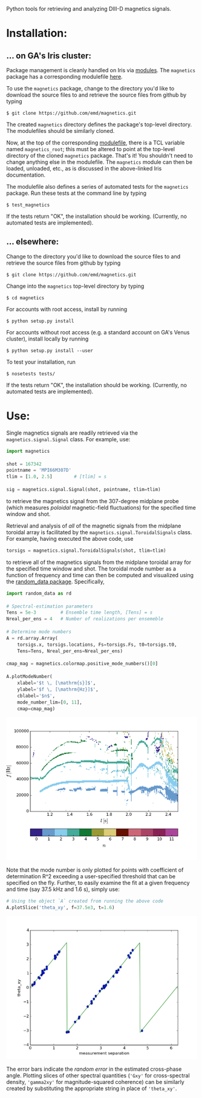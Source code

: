 Python tools for retrieving and analyzing DIII-D magnetics signals.


Installation:
=============


... on GA's Iris cluster:
-------------------------
Package management is cleanly handled on Iris via
[modules](https://diii-d.gat.com/diii-d/Iris#Environment_modules).
The `magnetics` package has a corresponding modulefile
[here](https://github.com/emd/modulefiles).

To use the `magnetics` package, change to the directory
you'd like to download the source files to and
retrieve the source files from github by typing

    $ git clone https://github.com/emd/magnetics.git

The created `magnetics` directory defines the
package's top-level directory.
The modulefiles should be similarly cloned.

Now, at the top of the corresponding
[modulefile](https://github.com/emd/modulefiles/blob/master/magnetics),
there is a TCL variable named `magnetics_root`;
this must be altered to point at the
top-level directory of the cloned `magnetics` package.
That's it! You shouldn't need to change anything else in
the modulefile. The `magnetics` module can
then be loaded, unloaded, etc., as is discussed in the
above-linked Iris documentation.

The modulefile also defines a series of automated tests
for the `magnetics` package. Run these tests at the command line
by typing

    $ test_magnetics

If the tests return "OK", the installation should be working.
(Currently, no automated tests are implemented).


... elsewhere:
--------------
Change to the directory you'd like to download the source files to
and retrieve the source files from github by typing

    $ git clone https://github.com/emd/magnetics.git

Change into the `magnetics` top-level directory by typing

    $ cd magnetics

For accounts with root access, install by running

    $ python setup.py install

For accounts without root access (e.g. a standard account on GA's Venus
cluster), install locally by running

    $ python setup.py install --user

To test your installation, run

    $ nosetests tests/

If the tests return "OK", the installation should be working.
(Currently, no automated tests are implemented).


Use:
====
Single magnetics signals are readily retrieved via
the `magnetics.signal.Signal` class. For example, use:

```python
import magnetics

shot = 167342
pointname = 'MPI66M307D'
tlim = [1.0, 2.5]        # [tlim] = s

sig = magnetics.signal.Signal(shot, pointname, tlim=tlim)

```

to retrieve the magnetics signal from the 307-degree midplane probe
(which measures *poloidal* magnetic-field fluctuations)
for the specified time window and shot.

Retrieval and analysis of *all* of the magnetic signals
from the midplane toroidal array is facilitated by
the `magnetics.signal.ToroidalSignals` class.
For example, having executed the above code, use

```python
torsigs = magnetics.signal.ToroidalSignals(shot, tlim=tlim)

```

to retrieve all of the magnetics signals from the midplane toroidal array
for the specified time window and shot. The toroidal mode number
as a function of frequency and time can then be computed and
visualized using the
[random_data package](https://github.com/emd/random_data).
Specifically,

```python
import random_data as rd

# Spectral-estimation parameters
Tens = 5e-3         # Ensemble time length, [Tens] = s
Nreal_per_ens = 4   # Number of realizations per ensemeble

# Determine mode numbers
A = rd.array.Array(
    torsigs.x, torsigs.locations, Fs=torsigs.Fs, t0=torsigs.t0,
    Tens=Tens, Nreal_per_ens=Nreal_per_ens)

cmap_mag = magnetics.colormap.positive_mode_numbers()[0]

A.plotModeNumber(
    xlabel='$t \, [\mathrm{s}]$',
    ylabel='$f \, [\mathrm{Hz}]$',
    cblabel='$n$',
    mode_number_lim=[0, 11],
    cmap=cmap_mag)

```

![mode_number_spectrum](https://raw.githubusercontent.com/emd/magnetics/master/figs/mode_number_spectrum.png)

Note that the mode number is only plotted for points
with coefficient of determination R^2 exceeding a user-specified threshold
that can be specified on the fly.
Further, to easily examine the fit at a given frequency and time
(say 37.5 kHz and 1.6 s), simply use:
```python
# Using the object `A` created from running the above code
A.plotSlice('theta_xy', f=37.5e3, t=1.6)

```

![mode_number_fit](https://raw.githubusercontent.com/emd/magnetics/master/figs/mode_number_fit.png)

The error bars indicate the *random error* in the estimated cross-phase angle.
Plotting slices of other spectral quantities
(`'Gxy'` for cross-spectral density,
`'gamma2xy'` for magnitude-squared coherence)
can be similarly created by substituting the appropriate string
in place of `'theta_xy'`.
